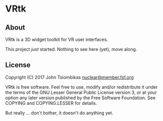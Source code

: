 VRtk
====

About
-----
VRtk is a 3D widget toolkit for VR user interfaces.

This project *just* started. Nothing to see here (yet), move along.

License
-------
Copyright (C) 2017 John Tsiombikas <nuclear@member.fsf.org>

VRtk is free software. Feel free to use, modify and/or redistribute it under the
terms of the GNU Lesser General Public License version 3, or at your option any
later version published by the Free Software Foundation. See COPYING and
COPYING.LESSER for details.

But really ... don't bother, it doesn't do anything yet.
